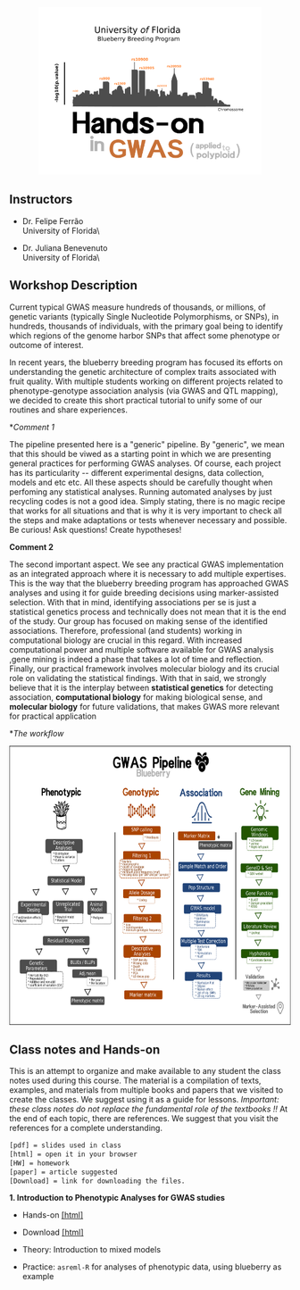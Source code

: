 <p align="center">
  <img src="./gwas_logo.png" height="300" width="400"/>
</p>

## Instructors

- Dr. Felipe Ferrão\
University of Florida\

- Dr. Juliana Benevenuto\
University of Florida\

## Workshop Description

Current typical GWAS  measure hundreds of thousands, or millions, of genetic variants (typically Single Nucleotide Polymorphisms, or SNPs), in hundreds, thousands of individuals, with the primary goal being to identify which regions of the genome harbor SNPs that affect some phenotype or outcome of interest.

In recent years, the blueberry breeding program has focused its efforts on understanding the genetic architecture of complex traits associated with fruit quality. With multiple students working on different projects related to phenotype-genotype association analysis (via GWAS and QTL mapping), we decided to create this short practical tutorial to unify some of our routines and share experiences.

**Comment 1*

The pipeline presented here is a "generic" pipeline. By "generic", we mean that this should be viwed as a starting point in which we are presenting general practices for performing GWAS analyses. Of course, each project has its particularity -- different experimental designs, data collection, models and etc etc. All these aspects should be carefully thought when perfoming any statistical analyses. Running automated analyses by just recycling codes is not a good idea. Simply stating, there is no magic recipe that works for all situations and that is why it is very important to check all the steps and make adaptations or tests whenever necessary and possible. Be curious! Ask questions! Create hypotheses!

**Comment 2**

The second important aspect. We see any practical GWAS implementation as an integrated approach where it is necessary to add multiple expertises. This is the way that the blueberry breeding program has approached GWAS analyses and using it for guide breeding decisions using marker-assisted selection. With that in mind, identifying associations per se is just a statistical genetics process and technically does not mean that it is the end of the study. Our group has focused on making sense of the identified associations. Therefore, professional (and students) working in computational biology are crucial in this regard. With increased computational power and multiple software available for GWAS analysis ,gene mining is indeed a phase that takes a lot of time and reflection. Finally, our practical framework involves molecular biology and its crucial role on validating the statistical findings. With that in said, we strongly believe that it is the interplay between **statistical genetics** for detecting association, **computational biology** for making biological sense, and **molecular biology** for future validations, that makes GWAS more relevant for practical application


**The workflow* 


<p align="center">
  <img src="./GWASpipeline.png" height="500" width="700" />
</p>

## Class notes and Hands-on

This is an attempt to organize and make available to any student the class notes used during this course. The material is a compilation of texts, examples, and materials from multiple books and papers that we visited to create the classes. We suggest using it as a guide for lessons. *Important: these class notes do not replace the fundamental role of the textbooks !!* At the end of each topic, there are references. We suggest that you visit the references for a complete understanding.

```
[pdf] = slides used in class
[html] = open it in your browser
[HW] = homework
[paper] = article suggested
[Download] = link for downloading the files. 
```

**1. Introduction to Phenotypic Analyses for GWAS studies** 

- Hands-on [[html]](https://htmlpreview.github.io/?https://github.com/lfelipe-ferrao/lfelipe-ferrao.github.io/blob/master/class/GWAS/1.Phenotypic.html)
- Download [[html]](https://minhaskamal.github.io/DownGit/#/home?url=https://github.com/lfelipe-ferrao/lfelipe-ferrao.github.io/blob/master/class/GWAS/1.Phenotypic.html)

- Theory: Introduction to mixed models
- Practice: `asreml-R` for analyses of phenotypic data, using blueberry as example
